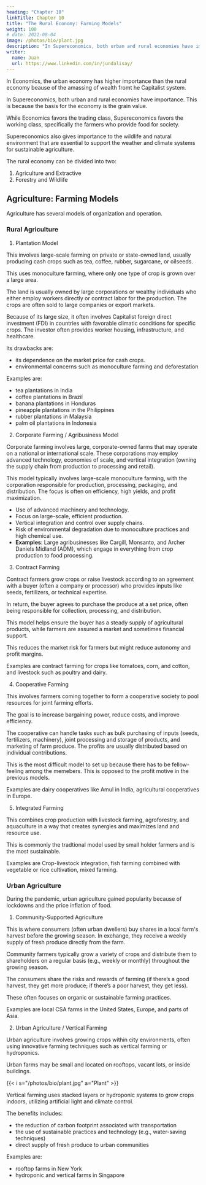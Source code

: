 ```yaml
---
heading: "Chapter 10"
linkTitle: Chapter 10
title: "The Rural Economy: Farming Models"
weight: 100
# date: 2022-08-04
image: /photos/bio/plant.jpg
description: "In Supereconomics, both urban and rural economies have importance. This is because it also gives importance to the wildlife and natural environment"
writer:
  name: Juan
  url: https://www.linkedin.com/in/jundalisay/
---
```



In Economics, the urban economy has higher importance than the rural economy beause of the amassing of wealth fromt he Capitalist system. 

In Supereconomics, both urban and rural economies have importance. This is because the basis for the economy is the grain value. 

While Economics favors the trading class, Supereconomics favors the working class, specifically the farmers who provide food for society. 

Supereconomics also gives importance to the wildlife and natural environment that are essential to support the weather and climate systems for sustainable agriculture.

 <!-- These need to be protected.   -->

The rural economy can be divided into two:

1. Agriculture and Extractive
2. Forestry and Wildlife 


## Agriculture: Farming Models

Agriculture has several models of organization and operation.

<!-- , each designed to meet the varying needs of farmers, investors, and consumers. These models are often adopted to enhance production, improve efficiency, and create value chains in agriculture. Below are some common models, including plantation models, contract farming, and others: -->

### Rural Agriculture

1. Plantation Model

This involves large-scale farming on private or state-owned land, usually producing cash crops such as tea, coffee, rubber, sugarcane, or oilseeds.

This uses monoculture farming, where only one type of crop is grown over a large area.

The land is usually owned by large corporations or wealthy individuals who either employ workers directly or contract labor for the production. The crops are often sold to large companies or export markets.

Because of its large size, it often involves Capitalist foreign direct investment (FDI) in countries with favorable climatic conditions for specific crops. The investor often provides worker housing, infrastructure, and healthcare.

Its drawbacks are:
- its dependence on the market price for cash crops.
- environmental concerns such as monoculture farming and deforestation

Examples are:
- tea plantations in India
- coffee plantations in Brazil
- banana plantations in Honduras
- pineapple plantations in the Philippines
- rubber plantations in Malaysia
- palm oil plantations in Indonesia


2. Corporate Farming / Agribusiness Model

Corporate farming involves large, corporate-owned farms that may operate on a national or international scale. These corporations may employ advanced technology, economies of scale, and vertical integration (owning the supply chain from production to processing and retail).

This model typically involves large-scale monoculture farming, with the corporation responsible for production, processing, packaging, and distribution. The focus is often on efficiency, high yields, and profit maximization.

- Use of advanced machinery and technology.
- Focus on large-scale, efficient production.
- Vertical integration and control over supply chains.
- Risk of environmental degradation due to monoculture practices and high chemical use.
- **Examples**: Large agribusinesses like Cargill, Monsanto, and Archer Daniels Midland (ADM), which engage in everything from crop production to food processing.


3. Contract Farming

Contract farmers grow crops or raise livestock according to an agreement with a buyer (often a company or processor) who provides inputs like seeds, fertilizers, or technical expertise.

In return, the buyer agrees to purchase the produce at a set price, often being responsible for collection, processing, and distribution.

   <!-- - **Structure**: The contract can be between the farmer and a corporation, cooperative, or intermediary who facilitates the arrangement.  -->

This model helps ensure the buyer has a steady supply of agricultural products, while farmers are assured a market and sometimes financial support.

<!--      - Financial support like loans or advances is sometimes provided.
     - Quality control and standardized farming practices are emphasized.
     - The buyer may  -->

This reduces the market risk for farmers but might reduce autonomy and profit margins.

Examples are contract farming for crops like tomatoes, corn, and cotton, and livestock such as poultry and dairy.


4. Cooperative Farming

This involves farmers coming together to form a cooperative society to pool resources for joint farming efforts. 

The goal is to increase bargaining power, reduce costs, and improve efficiency.

The cooperative can handle tasks such as bulk purchasing of inputs (seeds, fertilizers, machinery), joint processing and storage of products, and marketing of farm produce. The profits are usually distributed based on individual contributions.

<!--   Shared resources and responsibilities.
     - Greater market power and negotiation leverage.
     - Economies of scale lead to reduced costs.
     - Democratic decision-making within the cooperative.
     - Risk-sharing among members. -->

This is the most difficult model to set up because there has to be fellow-feeling among the memebers. This is opposed to the profit motive in the previous models. 

Examples are dairy cooperatives like Amul in India, agricultural cooperatives in Europe.


<!-- ### 4. **Outgrower/Outsourcing Model**
   - **Definition**: This model involves a company or large corporation outsourcing the production of crops or livestock to smallholder farmers. Farmers act as "outgrowers" and typically receive inputs and technical assistance from the contracting company.
   - **Structure**: The outgrowers generally grow specific crops or raise animals under a contract agreement. The company may provide inputs, offer extension services, and buy back the produce at pre-agreed prices. The model allows companies to reduce the need for direct production while helping small farmers access markets.
   - **Key Features**:
     - Farmers may receive loans for inputs and technical support.
     - The company typically guarantees a market for the product.
     - Risk-sharing between the farmer and the company.
     - Company often dictates the terms of production, including the type of crop or livestock.
   - **Examples**: Smallholder tobacco farming in Africa, cocoa outgrowers in Ghana. -->


5. Integrated Farming

This combines crop production with livestock farming, agroforestry, and aquaculture in a way that creates synergies and maximizes land and resource use.

This is commonly the tradtional model used by small holder farmers and is the most sustainable. 

<!--    - **Structure**: A farm may combine different agricultural activities to optimize resource utilization and increase overall productivity. For example, crops can provide feed for livestock, while livestock manure can be used as fertilizer for crops.
   - **Key Features**:
     - Diversification reduces risk, as not all crops or activities fail simultaneously.
     - Sustainable practices are promoted, reducing dependency on chemical inputs.
     - By-products from one activity serve as inputs for another, increasing the farm's sustainability and profitability. -->

Examples are Crop-livestock integration, fish farming combined with vegetable or rice cultivation, mixed farming.


<!-- 6. **Agroforestry**
   - **Definition**: Agroforestry involves integrating trees with crops or livestock to create more diverse, productive, and sustainable land-use systems. It combines agriculture and forestry to optimize both ecological and economic outcomes.
   - **Structure**: Trees can be planted on cropland or pastureland, alongside agricultural crops or livestock, with the goal of improving soil fertility, conserving water, and increasing overall productivity.
   - **Key Features**:
     - Reduces soil erosion and improves soil health.
     - Provides additional income through timber, fruits, nuts, or other tree-based products.
     - Enhances biodiversity and ecosystem services.
     - Often seen as a sustainable farming practice.
   - **Examples**: Coffee and cocoa plantations with shade trees, livestock grazing under tree cover, fruit trees in maize fields. -->


### Urban Agriculture

During the pandemic, urban agriculture gained popularity because of lockdowns and the price inflation of food.

1. Community-Supported Agriculture

This is where consumers (often urban dwellers) buy shares in a local farm's harvest before the growing season. In exchange, they receive a weekly supply of fresh produce directly from the farm.

Community farmers typically grow a variety of crops and distribute them to shareholders on a regular basis (e.g., weekly or monthly) throughout the growing season.

The consumers share the risks and rewards of farming (if there’s a good harvest, they get more produce; if there’s a poor harvest, they get less).

These often focuses on organic or sustainable farming practices.

Examples are local CSA farms in the United States, Europe, and parts of Asia.


2. Urban Agriculture / Vertical Farming

Urban agriculture involves growing crops within city environments, often using innovative farming techniques such as vertical farming or hydroponics.

Urban farms may be small and located on rooftops, vacant lots, or inside buildings. 

{{< i s="/photos/bio/plant.jpg" a="Plant" >}}

Vertical farming uses stacked layers or hydroponic systems to grow crops indoors, utilizing artificial light and climate control.

The benefits includes:
- the reduction of carbon footprint associated with transportation
- the use of sustainable practices and technology (e.g., water-saving techniques)
- direct supply of fresh produce to urban communities

Examples are:
- rooftop farms in New York
- hydroponic and vertical farms in Singapore


<!-- ## The 7 Obstacles to Agricultural Development

In The Lectures on Jurisprudence, Adam Smith enumerated the 7 obstacles to agriculture:

1. Lack of cultivation by the big land owners

2. Payment of the rent in kind

The farmer has less produce to pay as rent after a bad harvest, but he will have a bit more money to pay because the scarcity will increase the money price of his little harvest.

3. Additional taxes by the government (kings)

4. Right of Primogeniture and Entails

Feudal Rules in Property Transfer

5. Banning Food Exports During Famines

6. Slave labour

7. Oppression of merchants and private enterprise

Only the Jews were strong enough to withstand oppression, well enough to make money

The oppression by merchants and private enterprises against rural industries can take the form of the following:

7.a. Imperfect law on contracts

7.b. Difficulty of transportation

7.c. The monopoly of fairs and markets and staple towns

7.d. Taxes on imported and exported goods

7.e. The monopoly and exclusive privileges of corporations

7.f. The statute of apprenticeship

7.g. Some bounties which encourage one commodity and hinder another -->